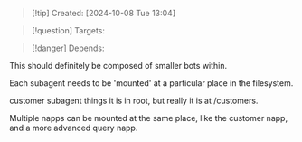 
>[!tip] Created: [2024-10-08 Tue 13:04]

>[!question] Targets: 

>[!danger] Depends: 

This should definitely be composed of smaller bots within.

Each subagent needs to be 'mounted' at a particular place in the filesystem.

customer subagent things it is in root, but really it is at /customers.

Multiple napps can be mounted at the same place, like the customer napp, and a more advanced query napp.